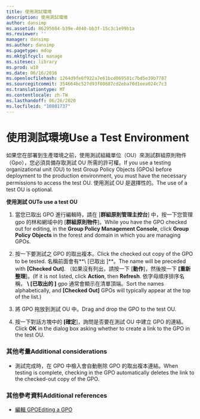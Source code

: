 ```yaml
---
title: 使用測試環境
description: 使用測試環境
author: dansimp
ms.assetid: 86295084-b39e-4040-bb3f-15c3c1e99b1a
ms.reviewer: ''
manager: dansimp
ms.author: dansimp
ms.pagetype: mdop
ms.mktglfcycl: manage
ms.sitesec: library
ms.prod: w10
ms.date: 06/16/2016
ms.openlocfilehash: 1264d9fe6f922a7e61bcd069581c7bd5e39b7787
ms.sourcegitcommit: 354664bc527d93f80687cd2eba70d1eea024c7c3
ms.translationtype: MT
ms.contentlocale: zh-TW
ms.lasthandoff: 06/26/2020
ms.locfileid: "10801737"
---
```

# <span data-ttu-id="da2c4-103">使用測試環境</span><span class="sxs-lookup"><span data-stu-id="da2c4-103">Use a Test Environment</span></span>


<span data-ttu-id="da2c4-104">如果您在部署到生產環境之前，使用測試組織單位（OU）來測試群組原則物件（Gpo），您必須具備存取測試 OU 所需的許可權。</span><span class="sxs-lookup"><span data-stu-id="da2c4-104">If you use a testing organizational unit (OU) to test Group Policy Objects (GPOs) before deployment to the production environment, you must have the necessary permissions to access the test OU.</span></span> <span data-ttu-id="da2c4-105">使用測試 OU 是選擇性的。</span><span class="sxs-lookup"><span data-stu-id="da2c4-105">The use of a test OU is optional.</span></span>

**<span data-ttu-id="da2c4-106">使用測試 OU</span><span class="sxs-lookup"><span data-stu-id="da2c4-106">To use a test OU</span></span>**

1.  <span data-ttu-id="da2c4-107">當您已取出 GPO 進行編輯時，請在 [**群組原則管理主控台**] 中，按一下您管理 gpo 的林和網域中的 [**群組原則物件**]。</span><span class="sxs-lookup"><span data-stu-id="da2c4-107">While you have the GPO checked out for editing, in the **Group Policy Management Console**, click **Group Policy Objects** in the forest and domain in which you are managing GPOs.</span></span>

2.  <span data-ttu-id="da2c4-108">按一下要測試之 GPO 的取出複本。</span><span class="sxs-lookup"><span data-stu-id="da2c4-108">Click the checked out copy of the GPO to be tested.</span></span> <span data-ttu-id="da2c4-109">名稱前面會有**\ [已取出 \]**。</span><span class="sxs-lookup"><span data-stu-id="da2c4-109">The name will be preceded with **\[Checked Out\]**.</span></span> <span data-ttu-id="da2c4-110">（如果沒有列出，請按一下 [**動作**]，然後按一下 **[重新整理**]。</span><span class="sxs-lookup"><span data-stu-id="da2c4-110">(If it is not listed, click **Action**, then **Refresh**.</span></span> <span data-ttu-id="da2c4-111">依字母順序排序名稱， **\ [已取出的 \]** gpo 通常會顯示在清單頂端。</span><span class="sxs-lookup"><span data-stu-id="da2c4-111">Sort the names alphabetically, and **\[Checked Out\]** GPOs will typically appear at the top of the list.)</span></span>

3.  <span data-ttu-id="da2c4-112">將 GPO 拖放到測試 OU 中。</span><span class="sxs-lookup"><span data-stu-id="da2c4-112">Drag and drop the GPO to the test OU.</span></span>

4.  <span data-ttu-id="da2c4-113">按一下對話方塊中的 **[確定**]，詢問是否要在測試 OU 中建立 GPO 的連結。</span><span class="sxs-lookup"><span data-stu-id="da2c4-113">Click **OK** in the dialog box asking whether to create a link to the GPO in the test OU.</span></span>

### <span data-ttu-id="da2c4-114">其他考量</span><span class="sxs-lookup"><span data-stu-id="da2c4-114">Additional considerations</span></span>

-   <span data-ttu-id="da2c4-115">測試完成時，在 GPO 中檢入會自動刪除 GPO 的取出複本連結。</span><span class="sxs-lookup"><span data-stu-id="da2c4-115">When testing is complete, checking in the GPO automatically deletes the link to the checked-out copy of the GPO.</span></span>

### <span data-ttu-id="da2c4-116">其他參考資料</span><span class="sxs-lookup"><span data-stu-id="da2c4-116">Additional references</span></span>

-   [<span data-ttu-id="da2c4-117">編輯 GPO</span><span class="sxs-lookup"><span data-stu-id="da2c4-117">Editing a GPO</span></span>](editing-a-gpo-agpm30ops.md)

 

 





